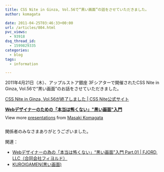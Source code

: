```yaml
---
title: CSS Nite in Ginza, Vol.56で“黒い画面”の話をさせていただきました。
author: komagata

date: 2011-04-25T03:46:33+00:00
url: /articles/804.html
pvc_views:
  - 93918
dsq_thread_id:
  - 1599829335
categories:
  - blog
tags:
  - information

---
```

2011年4月21日（木）、アップルストア銀座 3Fシアターで開催されたCSS Nite in Ginza, Vol.56で“黒い画面”のお話をさせていただきました。

[CSS Nite in Ginza, Vol.56が終了しました | CSS Nite公式サイト][1]

<div style="width:425px" id="__ss_7719378">
  <strong style="display:block;margin:12px 0 4px"><a href="http://www.slideshare.net/komagata/dont-be-afraid-kuroigamen" title="Webデザイナーのための「本当は怖くない」&quot;黒い画面&quot;入門">Webデザイナーのための「本当は怖くない」"黒い画面"入門</a></strong>  
  
  <div style="padding:5px 0 12px">
    View more <a href="http://www.slideshare.net/">presentations</a> from <a href="http://www.slideshare.net/komagata">Masaki Komagata</a>
  </div>
</div>

関係者のみなさまありがとうございました。

関連：

  * [Webデザイナーの為の「本当は怖くない」“黒い画面”入門 Part.01 | FJORD, LLC（合同会社フィヨルド）][2]
  * [KUROIGAMEN(黒い画面)][3]

 [1]: http://cssnite.jp/archives/post_2077.html
 [2]: http://fjord.jp/love/548.html
 [3]: http://kuroigamen.com/